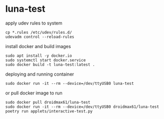 luna-test
===

apply udev rules to system

```
cp *.rules /etc/udev/rules.d/
udevadm control --reload-rules
```

install docker and build images

```
sudo apt install -y docker.io
sudo systemctl start docker.service
sudo docker build -t luna-test:latest .
```

deploying and running container

```
sudo docker run -it --rm --device=/dev/ttyUSB0 luna-test
```

or pull docker image to run

```
sudo docker pull droidmax61/luna-test
sudo docker run -it --rm --device=/dev/ttyUSB0 droidmax61/luna-test
poetry run applets/interactive-test.py
```
